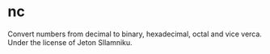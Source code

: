 # nc
Convert numbers from decimal to binary, hexadecimal, octal and vice verca.
Under the license of Jeton Sllamniku.

